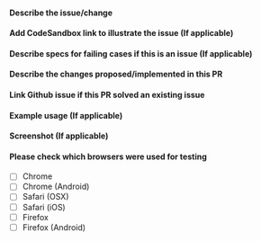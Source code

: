 #### Describe the issue/change

#### Add CodeSandbox link to illustrate the issue (If applicable)

#### Describe specs for failing cases if this is an issue (If applicable)

#### Describe the changes proposed/implemented in this PR

#### Link Github issue if this PR solved an existing issue

#### Example usage (If applicable)

#### Screenshot (If applicable)

#### Please check which browsers were used for testing
- [ ] Chrome
- [ ] Chrome (Android)
- [ ] Safari (OSX)
- [ ] Safari (iOS)
- [ ] Firefox
- [ ] Firefox (Android)
